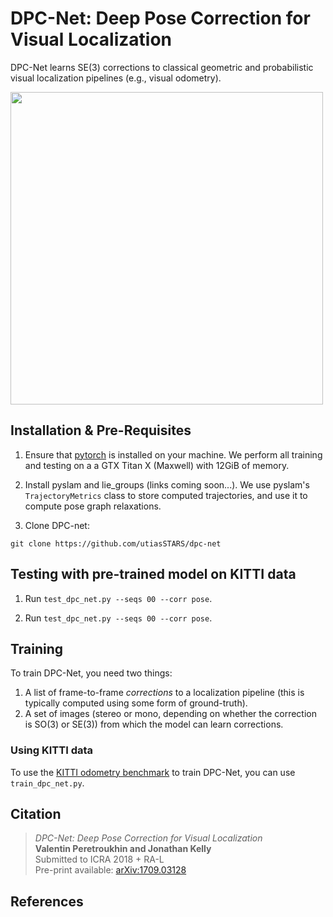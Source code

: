 # DPC-Net: Deep Pose Correction for Visual Localization
DPC-Net learns SE(3) corrections to classical geometric and probabilistic visual localization pipelines (e.g., visual odometry).

<img src="https://raw.githubusercontent.com/utiasSTARS/dpc-net/master/dpc_high_level.png" width="500px"/>


## Installation & Pre-Requisites

1. Ensure that [pytorch](http://pytorch.org) is installed on your machine. We perform all training and testing on a a GTX Titan X (Maxwell) with 12GiB of memory.

2. Install pyslam and lie_groups (links coming soon...). We use pyslam's ``TrajectoryMetrics`` class to store computed trajectories, and use it to compute pose graph relaxations.

2. Clone DPC-net:
```
git clone https://github.com/utiasSTARS/dpc-net
```

## Testing with pre-trained model on KITTI data
1. Run ``test_dpc_net.py --seqs 00 --corr pose``.

1. Run ``test_dpc_net.py --seqs 00 --corr pose``.


## Training
To train DPC-Net, you need two things:
1. A list of frame-to-frame *corrections* to a localization pipeline (this is typically computed using some form of ground-truth). 
2. A set of images (stereo or mono, depending on whether the correction is SO(3) or SE(3)) from which the model can learn corrections.

### Using KITTI data
To use the [KITTI odometry benchmark](http://www.cvlibs.net/datasets/kitti/eval_odometry.php) to train DPC-Net, you can use ``train_dpc_net.py``.

##  Citation
>*DPC-Net: Deep Pose Correction for Visual Localization*  
**Valentin Peretroukhin and Jonathan Kelly**   
Submitted to ICRA 2018 + RA-L  
Pre-print available: [arXiv:1709.03128](https://arxiv.org/abs/1709.03128)

##  References
